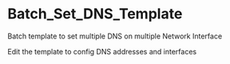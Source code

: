 # Batch_Set_DNS_Template
Batch template to set multiple DNS on multiple Network Interface

Edit the template to config DNS addresses and interfaces
